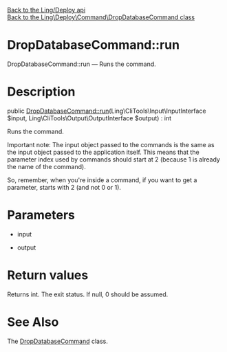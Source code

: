 [Back to the Ling/Deploy api](https://github.com/lingtalfi/Deploy/blob/master/doc/api/Ling/Deploy.md)<br>
[Back to the Ling\Deploy\Command\DropDatabaseCommand class](https://github.com/lingtalfi/Deploy/blob/master/doc/api/Ling/Deploy/Command/DropDatabaseCommand.md)


DropDatabaseCommand::run
================



DropDatabaseCommand::run — Runs the command.




Description
================


public [DropDatabaseCommand::run](https://github.com/lingtalfi/Deploy/blob/master/doc/api/Ling/Deploy/Command/DropDatabaseCommand/run.md)(Ling\CliTools\Input\InputInterface $input, Ling\CliTools\Output\OutputInterface $output) : int




Runs the command.

Important note:
The input object passed to the commands is the same as the input object passed to the application itself.
This means that the parameter index used by commands should start at 2 (because 1 is already the name of the command).

So, remember, when you're inside a command, if you want to get a parameter, starts with 2 (and not 0 or 1).




Parameters
================


- input

    

- output

    


Return values
================

Returns int.
The exit status.
If null, 0 should be assumed.







See Also
================

The [DropDatabaseCommand](https://github.com/lingtalfi/Deploy/blob/master/doc/api/Ling/Deploy/Command/DropDatabaseCommand.md) class.



